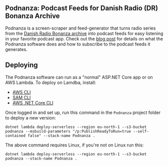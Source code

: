 ## Podnanza: Podcast Feeds for Danish Radio (DR) Bonanza Archive

Podnanza is a screen-scraper and feed-generator that turns radio series from the [Danish Radio Bonanza archive](https://www.dr.dk/bonanza/) into podcast feeds for easy listening in your favorite podcast app. Check out the [blog post](https://www.friism.com/podnanza-podcast-feeds-for-danish-radio-dr-bonanza-archive/) for details on what the Podnanza software does and how to subscribe to the podcast feeds it generates.


## Deploying

The Podnanza software can run as a "normal" ASP.NET Core app or on AWS Lambda. To deploy on Lamdba, install:

* [AWS CLI](https://docs.aws.amazon.com/cli/latest/userguide/install-windows.html)
* [SAM CLI](https://docs.aws.amazon.com/serverless-application-model/latest/developerguide/serverless-sam-cli-install.html)
* [AWS .NET Core CLI](https://docs.aws.amazon.com/lambda/latest/dg/lambda-dotnet-coreclr-deployment-package.html)

Once logged in and set up, run this command in the `Podnanza` project folder to deploy a new version:

```
dotnet lambda deploy-serverless --region eu-north-1 --s3-bucket podnanza --msbuild-parameters "/p:PublishReadyToRun=true --self-contained false" --stack-name Podnanza .
```

The above command requires Linux, if you're not on Linux run this:

```
dotnet lambda deploy-serverless --region eu-north-1 --s3-bucket podnanza --stack-name Podnanza .
```
